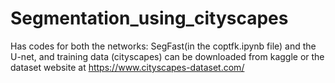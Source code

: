 # Segmentation_using_cityscapes

Has codes for both the networks: SegFast(in the coptfk.ipynb file) and the U-net, and training data (cityscapes) can be downloaded from kaggle or the dataset website at https://www.cityscapes-dataset.com/

